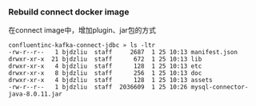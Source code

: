
### Rebuild connect docker image
在connect image中，增加plugin、jar包的方式  
```
confluentinc-kafka-connect-jdbc » ls -ltr
-rw-r--r--   1 bjdzliu  staff     2687  1 25 10:13 manifest.json
drwxr-xr-x  21 bjdzliu  staff      672  1 25 10:13 lib
drwxr-xr-x   4 bjdzliu  staff      128  1 25 10:13 etc
drwxr-xr-x   8 bjdzliu  staff      256  1 25 10:13 doc
drwxr-xr-x   4 bjdzliu  staff      128  1 25 10:13 assets
-rw-r--r--   1 bjdzliu  staff  2036609  1 25 10:26 mysql-connector-java-8.0.11.jar
```
